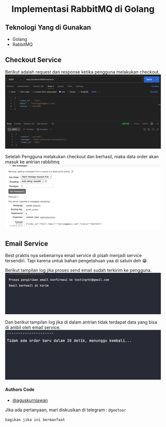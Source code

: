 <h1 align='center'>Implementasi RabbitMQ di Golang</h1>

## Teknologi Yang di Gunakan
- Golang
- RabbitMQ

## Checkout Service
Berikut adalah request dan response ketika pengguna melakukan checkout.
![checkoutservice.png](img/checkoutservice.png)

Setelah Pengguna melakukan checkout dan berhasil, maka data order akan masuk ke antrian rabbitmq
![rabbitmq.png](img/rabbitmq.png)

## Email Service
Best praktis nya sebenarnya email service di pisah menjadi service tersendiri. Tapi karena untuk bahan pengetahuan yaa di satuin deh 😁.

Berikut tampilan log jika proses send email sudah terkirim ke pengguna. 
![sendemail.png](img/sendemail.png)

Dan berikut tampilan log jika di dalam antrian tidak terdapat data yang bisa di ambil oleh email service. 
![nothingdataqueue.png](img/nothingdataqueue.png)

#### Authors Code
- [@aguskurniawan](https://www.instagram.com/geetoor.mvn/)

Jika ada pertanyaan, mari diskusikan di telegram : `@geetoor`

`bagikan jika ini bermanfaat`
